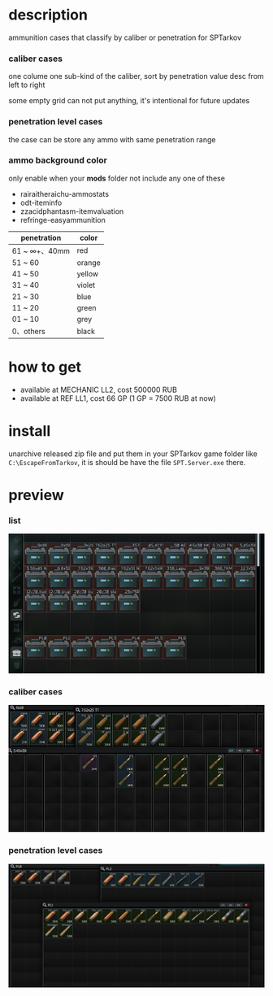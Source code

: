 # description
ammunition cases that classify by caliber or penetration for SPTarkov

### caliber cases
one colume one sub-kind of the caliber, sort by penetration value desc from left to right

some empty grid can not put anything, it's intentional for future updates

### penetration level cases
the case can be store any ammo with same penetration range

### ammo background color
only enable when your **mods** folder not include any one of these
- rairaitheraichu-ammostats
- odt-iteminfo
- zzacidphantasm-itemvaluation
- refringe-easyammunition

|penetration|color|
|-|-|
|61 ~ ∞+、40mm|red|
|51 ~ 60|orange|
|41 ~ 50|yellow|
|31 ~ 40|violet|
|21 ~ 30|blue|
|11 ~ 20|green|
|01 ~ 10|grey|
|0、others|black|

# how to get
- available at MECHANIC LL2, cost 500000 RUB
- available at REF LL1, cost 66 GP (1 GP = 7500 RUB at now)

# install
unarchive released zip file and put them in your SPTarkov game folder like `C:\EscapeFromTarkov`, it is should be have the file `SPT.Server.exe` there.

# preview
### list
![list](./assets/1.png)
### caliber cases
![container](./assets/2.png)
### penetration level cases
![container](./assets/3.png)
